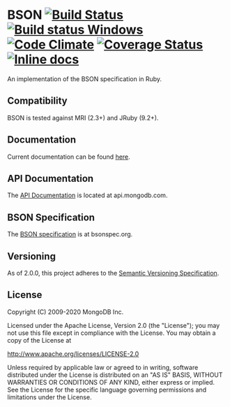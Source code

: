 BSON [![Build Status](https://secure.travis-ci.org/mongodb/bson-ruby.svg?branch=master)](http://travis-ci.org/mongodb/bson-ruby)
[![Build status Windows](https://ci.appveyor.com/api/projects/status/p5aqko7umsx351nm?svg=true)](https://ci.appveyor.com/project/p-mongo/bson-ruby/branch/master)
[![Code Climate](https://codeclimate.com/github/mongodb/bson-ruby.svg)](https://codeclimate.com/github/mongodb/bson-ruby)
[![Coverage Status](https://coveralls.io/repos/mongodb/bson-ruby/badge.svg?branch=master)](https://coveralls.io/r/mongodb/bson-ruby?branch=master)
[![Inline docs](http://inch-ci.org/github/mongodb/bson-ruby.svg?branch=master)](http://inch-ci.org/github/mongodb/bson-ruby)
====

An implementation of the BSON specification in Ruby.

Compatibility
-------------

BSON is tested against MRI (2.3+) and JRuby (9.2+).

Documentation
-------------

Current documentation can be found
[here](http://docs.mongodb.org/ecosystem/tutorial/ruby-bson-tutorial/#ruby-bson-tutorial).

API Documentation
-----------------

The [API Documentation](https://api.mongodb.com/bson-ruby/current/) is
located at api.mongodb.com.

BSON Specification
------------------

The [BSON specification](http://bsonspec.org) is at bsonspec.org.

Versioning
----------

As of 2.0.0, this project adheres to the
[Semantic Versioning Specification](http://semver.org/).

License
-------

Copyright (C) 2009-2020 MongoDB Inc.

Licensed under the Apache License, Version 2.0 (the "License");
you may not use this file except in compliance with the License.
You may obtain a copy of the License at

http://www.apache.org/licenses/LICENSE-2.0

Unless required by applicable law or agreed to in writing, software
distributed under the License is distributed on an "AS IS" BASIS,
WITHOUT WARRANTIES OR CONDITIONS OF ANY KIND, either express or implied.
See the License for the specific language governing permissions and
limitations under the License.
